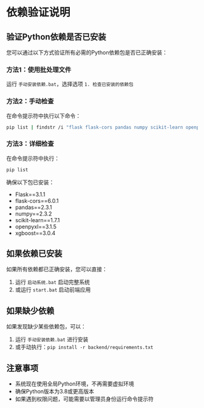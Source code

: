 # 依赖验证说明

## 验证Python依赖是否已安装

您可以通过以下方式验证所有必需的Python依赖包是否已正确安装：

### 方法1：使用批处理文件
运行 `手动安装依赖.bat`，选择选项 `1. 检查已安装的依赖包`

### 方法2：手动检查
在命令提示符中执行以下命令：

```bash
pip list | findstr /i "flask flask-cors pandas numpy scikit-learn openpyxl xgboost"
```

### 方法3：详细检查
在命令提示符中执行：

```bash
pip list
```

确保以下包已安装：
- Flask==3.1.1
- flask-cors==6.0.1
- pandas==2.3.1
- numpy==2.3.2
- scikit-learn==1.7.1
- openpyxl==3.1.5
- xgboost==3.0.4

## 如果依赖已安装

如果所有依赖都已正确安装，您可以直接：

1. 运行 `启动系统.bat` 启动完整系统
2. 或运行 `start.bat` 启动前端应用

## 如果缺少依赖

如果发现缺少某些依赖包，可以：

1. 运行 `手动安装依赖.bat` 进行安装
2. 或手动执行：`pip install -r backend/requirements.txt`

## 注意事项

- 系统现在使用全局Python环境，不再需要虚拟环境
- 确保Python版本为3.8或更高版本
- 如果遇到权限问题，可能需要以管理员身份运行命令提示符
